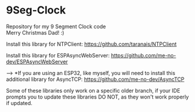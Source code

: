 # 9Seg-Clock
Repository for my 9 Segment Clock code  
Merry Christmas Dad! :)

Install this library for NTPClient: https://github.com/taranais/NTPClient

Install this library for ESPAsyncWebServer: https://github.com/me-no-dev/ESPAsyncWebServer

--> *If you are using an ESP32, like myself, you will need to install this additional library for AsyncTCP: https://github.com/me-no-dev/AsyncTCP

Some of these libraries only work on a specific older branch, if your IDE prompts you to update these libraries DO NOT, as they won't work properly if updated.
